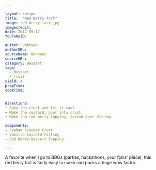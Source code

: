 ```yaml
---

layout: recipe
title:  "Red Berry Tart"
image: red-berry-tart.jpg
imagecredit:
date: 2017-09-17
YouTubeID:

author: Unknown
authorURL:
sourceName: Unknown
sourceURL:
category: Dessert
tags:
  - Dessert
  - fruit
yield: 4
prepTime:
cookTime:


directions:
- Bake the crust and let it cool
- Make the custard, pour into crust
- Make the red berry topping, spread over the top

components:
- Graham Cracker Crust
- Vanilla Custard Filling
- Red Berry Dessert Topping

---
```


A favorite when I go to BBQs (parties, hackathons, your folks' place), this red berry tart is fairly easy to make and packs a huge wow factor.
